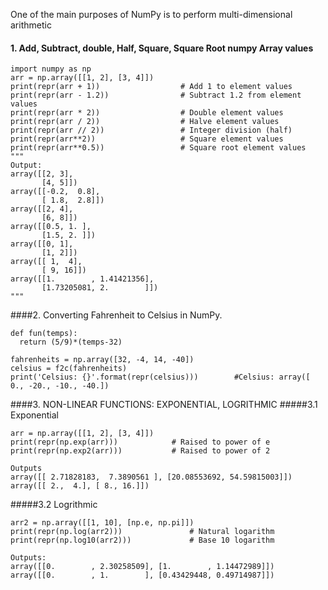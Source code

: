 One of the main purposes of NumPy is to perform multi-dimensional arithmetic

#### 1. Add, Subtract, double, Half, Square, Square Root numpy Array values
```
import numpy as np
arr = np.array([[1, 2], [3, 4]])
print(repr(arr + 1))                  # Add 1 to element values
print(repr(arr - 1.2))                # Subtract 1.2 from element values
print(repr(arr * 2))                  # Double element values
print(repr(arr / 2))                  # Halve element values
print(repr(arr // 2))                 # Integer division (half)
print(repr(arr**2))                   # Square element values
print(repr(arr**0.5))                 # Square root element values
"""
Output:
array([[2, 3],
       [4, 5]])
array([[-0.2,  0.8],
       [ 1.8,  2.8]])
array([[2, 4],
       [6, 8]])
array([[0.5, 1. ],
       [1.5, 2. ]])
array([[0, 1],
       [1, 2]])
array([[ 1,  4],
       [ 9, 16]])
array([[1.        , 1.41421356],
       [1.73205081, 2.        ]])
"""
```

####2. Converting Fahrenheit to Celsius in NumPy.
```
def fun(temps):
  return (5/9)*(temps-32)

fahrenheits = np.array([32, -4, 14, -40])
celsius = f2c(fahrenheits)
print('Celsius: {}'.format(repr(celsius)))        #Celsius: array([  0., -20., -10., -40.])
```

####3. NON-LINEAR FUNCTIONS: EXPONENTIAL, LOGRITHMIC
#####3.1 Exponential
```
arr = np.array([[1, 2], [3, 4]])
print(repr(np.exp(arr)))            # Raised to power of e
print(repr(np.exp2(arr)))           # Raised to power of 2

Outputs
array([[ 2.71828183,  7.3890561 ], [20.08553692, 54.59815003]])
array([[ 2.,  4.], [ 8., 16.]])
```
#####3.2 Logrithmic
```
arr2 = np.array([[1, 10], [np.e, np.pi]])
print(repr(np.log(arr2)))               # Natural logarithm
print(repr(np.log10(arr2)))             # Base 10 logarithm

Outputs:
array([[0.        , 2.30258509], [1.        , 1.14472989]])
array([[0.        , 1.        ], [0.43429448, 0.49714987]])
```

